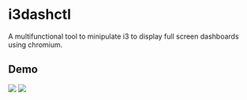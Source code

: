 # i3dashctl
A multifunctional tool to minipulate i3 to display full screen dashboards using chromium.

## Demo
![](https://github.com/thepro101/i3dashctl/demo.gif)
![](https://github.com/thepro101/i3dashctl/blob/ffa91baf676e81251164c164ff591d778f96e0f3/demo.gif)
